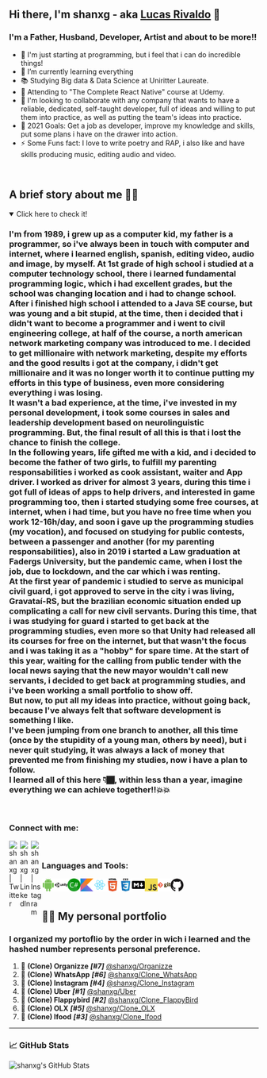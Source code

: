 ## Hi there, I'm shanxg - aka [Lucas Rivaldo][linkedin] 👋

### I'm a Father, Husband, Developer, Artist and about to be more!!

- 🔭 I'm just starting at programming, but i feel that i can do incredible things!
- 🌱 I’m currently learning everything 
- 📚 Studying Big data & Data Science at Uniritter Laureate. 
- 💎 Attending to "The Complete React Native" course at Udemy.
- 👯 I'm looking to collaborate with any company that wants to have a reliable, dedicated, self-taught developer, full of ideas and willing to put them into practice, as well as putting the team's ideas into practice.
- 🥅 2021 Goals: Get a job as developer, improve my knowledge and skills, put some plans i have on the drawer into action.
- ⚡ Some Funs fact: I love to write poetry and RAP, i also like and have skills producing music, editing audio and video.

<br />

## A brief story about me 🤏🏽

<details open>

  <summary> Click here to check it! </summary>

   ### I'm from 1989, i grew up as a computer kid, my father is a programmer, so i've always been in touch with computer and internet, where i learned english, spanish, editing video, audio and image, by myself. At 1st grade of high school i studied at a computer technology school, there i learned fundamental programming logic, which i had excellent grades, but the school was changing location and i had to change school. <br />After i finished high school i attended to a Java SE course, but was young and a bit stupid, at the time, then i decided that i didn't want to become a programmer and i went to civil engineering college, at half of the course, a north american network marketing company was introduced to me. I decided to get millionaire with network marketing, despite my efforts and the good results i got at the company, i didn't get millionaire and it was no longer worth it to continue putting my efforts in this type of business, even more considering everything i was losing. <br />It wasn't a bad experience, at the time, i've invested in my personal development, i took some courses in sales and leadership development based on neurolinguistic programming. But, the final result of all this is that i lost the chance to finish the college. <br />In the following years, life gifted me with a kid, and i decided to become the father of two girls, to fulfill my parenting responsabilities i worked as cook assistant, waiter and App driver. I worked as driver for almost 3 years, during this time i got full of ideas of apps to help drivers, and interested in game programming too, then i started studying some free courses, at internet, when i had time, but you have no free time when you work 12-16h/day, and soon i gave up the programming studies (my vocation), and focused on studying for public contests, between a passenger and another (for my parenting responsabilities), also in 2019 i started a Law graduation at Fadergs University, but the pandemic came, when i lost the job, due to lockdown, and the car which i was renting. <br />At the first year of pandemic i studied to serve as municipal civil guard, i got approved to serve in the city i was living, Gravataí-RS, but the brazilian economic situation ended up complicating a call for new civil servants. During this time, that i was studying for guard i started to get back at the programming studies, even more so that Unity had released all its courses for free on the internet, but that wasn't the focus and i was taking it as a "hobby" for spare time. At the start of this year, waiting for the calling from public tender with the local news saying that the new mayor wouldn't call new servants, i decided to get back at programming studies, and i've been working a small portfolio to show off. <br />But now, to put all my ideas into practice, without going back, because I've always felt that software development is something I like. <br /> I've been jumping from one branch to another, all this time (once by the stupidity of a young man, others by need), but i never quit studying, it was always a lack of money that prevented me from finishing my studies, now i have a plan to follow. <br />I learned all of this here 👇🏾, within less than a year, imagine everything we can achieve together!!💥💥

</details>

<br />

### Connect with me:

[<img align="left" alt="shanxg | Twitter" width="22px" src="https://cdn.jsdelivr.net/npm/simple-icons@v3/icons/twitter.svg" />][twitter]
[<img align="left" alt="shanxg | LinkedIn" width="22px" src="https://cdn.jsdelivr.net/npm/simple-icons@v3/icons/linkedin.svg" />][linkedin]
[<img align="left" alt="shanxg | Instagram" width="22px" src="https://cdn.jsdelivr.net/npm/simple-icons@v3/icons/instagram.svg" />][instagram]

<br />

### Languages and Tools:

<img align="left" alt="Android Studio" width="26px" src="https://raw.githubusercontent.com/github/explore/80688e429a7d4ef2fca1e82350fe8e3517d3494d/topics/android/android.png" />
<img align="left" alt="Unity" width="26px" src="https://raw.githubusercontent.com/github/explore/80688e429a7d4ef2fca1e82350fe8e3517d3494d/topics/unity/unity.png"/>
<img align="left" alt="C#" width="26px" src="https://raw.githubusercontent.com/github/explore/80688e429a7d4ef2fca1e82350fe8e3517d3494d/topics/csharp/csharp.png"/>
<img align="left" alt="Kotlin" width="26px" src="https://raw.githubusercontent.com/github/explore/80688e429a7d4ef2fca1e82350fe8e3517d3494d/topics/kotlin/kotlin.png"/>
<img align="left" alt="React" width="26px" src="https://raw.githubusercontent.com/github/explore/80688e429a7d4ef2fca1e82350fe8e3517d3494d/topics/react/react.png"/>
<img align="left" alt="HTML5" width="26px" src="https://raw.githubusercontent.com/github/explore/80688e429a7d4ef2fca1e82350fe8e3517d3494d/topics/html/html.png"/>
<img align="left" alt="CSS3" width="26px" src="https://raw.githubusercontent.com/github/explore/80688e429a7d4ef2fca1e82350fe8e3517d3494d/topics/css/css.png"/>
<img align="left" alt="Markdown" width="26px" src="https://raw.githubusercontent.com/github/explore/80688e429a7d4ef2fca1e82350fe8e3517d3494d/topics/markdown/markdown.png"/>
<img align="left" alt="JavaScript" width="26px" src="https://raw.githubusercontent.com/github/explore/80688e429a7d4ef2fca1e82350fe8e3517d3494d/topics/javascript/javascript.png"/>
<img align="left" alt="Git" width="26px" src="https://raw.githubusercontent.com/github/explore/80688e429a7d4ef2fca1e82350fe8e3517d3494d/topics/git/git.png" />
<img align="left" alt="GitHub" width="26px" src="https://raw.githubusercontent.com/github/explore/78df643247d429f6cc873026c0622819ad797942/topics/github/github.png" />

<br />
<br />


## 👷🏽 My personal portfolio <br>
### I organized my portoflio by the order in wich i learned and the hashed number represents personal preference. 
  
<!--START_SECTION:activity-->
1. 📲 <span color="black">**(Clone) Organizze**</span> *<span color="green">**[#7]**</span>* [@shanxg/Organizze](https://github.com/shanxg/Clone_Organizze)
2. 📲 <span color="black">**(Clone) WhatsApp**</span> *<span color="green">**[#6]**</span>* [@shanxg/Clone_WhatsApp](https://github.com/shanxg/Clone_WhatsApp)
3. 📲 <span color="black">**(Clone) Instagram**</span> *<span color="green">**[#4]**</span>* [@shanxg/Clone_Instagram](https://github.com/shanxg/Clone_Instagram)
4. 📲 <span color="black">**(Clone) Uber**</span> *<span color="green">**[#1]**</span>* [@shanxg/Uber](https://github.com/shanxg/Uber)
5. 📲 <span color="black">**(Clone) Flappybird**</span> *<span color="green">**[#2]**</span>* [@shanxg/Clone_FlappyBird](https://github.com/shanxg/Clone_FlappyBird)
6. 📲 <span color="black">**(Clone) OLX**</span> *<span color="green">**[#5]**</span>* [@shanxg/Clone_OLX](https://github.com/shanxg/Clone_OLX)
7. 📲 <span color="black">**(Clone) Ifood**</span> *<span color="green">**[#3]**</span>* [@shanxg/Clone_Ifood](https://github.com/shanxg/Clone_Ifood)
<!--END_SECTION:activity-->

---

### 📈 GitHub Stats 


<img align="left" alt="shanxg's GitHub Stats" src="https://github-readme-stats.vercel.app/api?username=shanxg&show_icons=true&hide_border=true" />


###

[twitter]: https://twitter.com/lucasrivaldo6
[instagram]: https://instagram.com/lucasrivaldo/
[linkedin]: https://www.linkedin.com/in/lucas-rivaldo/

